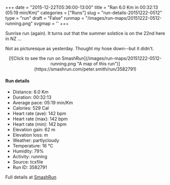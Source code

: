 +++
date = "2015-12-22T05:36:00-13:00"
title = "Ran 6.0 Km in 00:32:13 (05:19 min/Km)"
categories = ["Runs"]
slug = "run-details-20151222-0512"
type = "run"
draft = "False"
runmap = "/images/run-maps/20151222-0512-running.png"
svgmap = '<polyline points="92 48, 97 39, 98 34, 97 35, 90 33, 89 31, 86 30, 66 36, 59 43, 39 59, 37 60, 17 68, 8 70, 1 66, 0 63, 49 32, 64 39, 88 31, 90 31, 92 33, 100 33, 94 46">'
+++

Sunrise run (again). It turns out that the summer solstice is on the 22nd here in NZ ...

Not as picturesque as yesterday. Thought my hose down--but it didn't. 



<!--more-->

<center>
[![Click to see the run on SmashRun](/images/run-maps/20151222-0512-running.png "A map of this run")](https://smashrun.com/peter.smith/run/3582791)
</center>

#### Run details

* Distance: 6.0 Km
* Duration: 00:32:13
* Average pace: 05:19 min/Km
* Calories: 529 Cal
* Heart rate (ave): 142 bpm
* Heart rate (max): 142 bpm
* Heart rate (min): 142 bpm
* Elevation gain: 62 m
* Elevation loss:  m
* Weather: partlycloudy
* Temperature: 16 &deg;C
* Humidity: 79%
* Activity: running
* Source: tcxfile
* Run ID: 3582791

Full details at [SmashRun](https://smashrun.com/peter.smith/run/3582791)